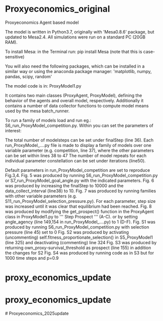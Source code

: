 # Proxyeconomics_original
Proxyeconomics Agent based model

The model is written in Python3.7, originally with 'Mesa0.8.6' package, but updated to Mesa2.4. 
All simulations were run on a standard PC (20GB RAM).

To install Mesa:
in the Terminal run: pip install Mesa
(note that this is case-sensitive)

You will also need the following packages, which can be installed in a similar way or using the anaconda package manager:
'matplotlib, numpy, pandas, scipy, random'

The model code is in: ProxyModel1.py

It contains two main classes (ProxyAgent, ProxyModel), defining the behavior of the agents and overall model, respectively.
Additionally it contains a number of data collector functions to compute model means used by the mesa batch_runner.

To run a family of models load and run eg.: S6_run_ProxyModel_competition.py.
Within you can set the parameters of interest:

The total number of modelsteps can be set under finalStep (line 36).
Each run_ProxyModel_....py file is made to display a family of models over one variable parameter (e.g. competition, line 37),
where the other parameters can be set within lines 38 to 47
The number of model repeats for each individual parameter constellation can be set under iterations (line50).

Default parameters in run_ProxyModel_competition are set to reproduce Fig.3,4.
Fig. 5 was produced by running S6_run_ProxyModel_competition.py or S7_run_ProxyModel_goal_angle.py with the indicated parameters.
Fig. 6 was produced by increasing the finalStep to 10000 and the data_collect_interval (line38) to 10. 
Fig. 7 was produced by running families with other variable parameters (e.g. S11_run_ProxyModel_selection_pressure.py). For each parameter, step size was increased until it was clear that equilibrium had been reached.
Fig. 8 was produced by modifying the get_prospect() function in the ProxyAgent class in ProxyModel1.py to ''' Step Prospect ''' (A-C).
  or by setting angle_agency (line 149,154 in run_ProxyModel_....py) to 1 (D-F).
Fig. S1 was produced by running S6_run_ProxyModel_competition.py with selection pressure (line 45) set to 0
Fig. S2 was produced by activating (uncommenting) self.fitness_proportionate_selection() in S5_ProxyModel1 (line 325) and deactivating (commenting) line 324
Fig. S3 was produced by returning own_proxy-survival_threshold as prospect (line 155) in addition the changes for S2
Fig. S4 was produced by running code as in S3 but for 1000 time steps and p=0.9


# proxy_economics_update
# proxy_economics_update
#   P r o x y e c o n o m i c s _ 2 0 2 5 u p d a t e  
 